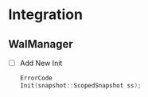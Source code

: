 # Integration

## WalManager
- [ ] Add New Init
  ```cpp
  ErrorCode
  Init(snapshot::ScopedSnapshot ss);
  ```
